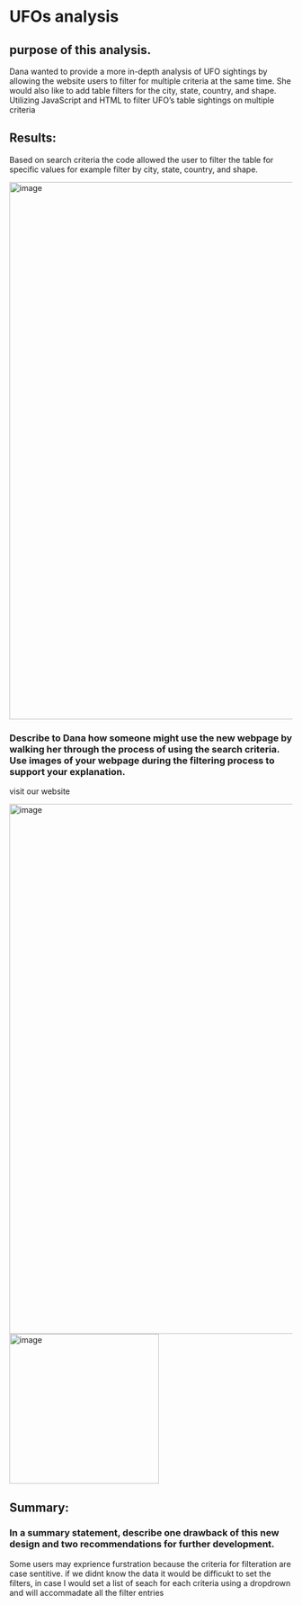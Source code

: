 # UFOs analysis

## purpose of this analysis.
Dana wanted to provide a more in-depth analysis of UFO sightings by allowing the website users to filter for multiple criteria at the same time. She would also like to add table filters for the city, state, country, and shape.
Utilizing JavaScript and HTML to filter UFO’s table sightings on multiple criteria



## Results: 

Based on search criteria the code allowed the user to filter the table for specific values for example filter by city, state, country, and shape.





<img width="954" alt="image" src="https://user-images.githubusercontent.com/115379848/222938168-7bac4632-b16e-4581-8752-05033160bfc7.png">


### Describe to Dana how someone might use the new webpage by walking her through the process of using the search criteria. Use images of your webpage during the filtering process to support your explanation.
visit our website 

<img width="941" alt="image" src="https://user-images.githubusercontent.com/115379848/222938758-2172b0c8-2f51-4919-8af8-c15463a97fb2.png">









<img width="266" alt="image" src="https://user-images.githubusercontent.com/115379848/224151958-cb7ccbdb-36a7-4f9c-852c-8ba0cb105e77.png">






## Summary: 
	
### In a summary statement, describe one drawback of this new design and two recommendations for further development.
Some users may exprience furstration because the criteria for filteration are case sentitive.
if we didnt know the data it would be difficukt to set the filters, in case I would set a list of seach for each criteria using a dropdrown and will accommadate all the filter entries 






